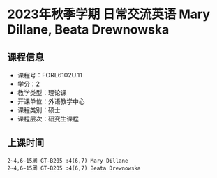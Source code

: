 # 2023年秋季学期 日常交流英语 Mary Dillane, Beata Drewnowska






## 课程信息

- 课程号：FORL6102U.11
- 学分：2
- 教学类型：理论课
- 开课单位：外语教学中心
- 课程类别：硕士
- 课程层次：研究生课程

## 上课时间

```
2~4,6~15周 GT-B205 :4(6,7) Mary Dillane
2~4,6~15周 GT-B205 :4(6,7) Beata Drewnowska
```

